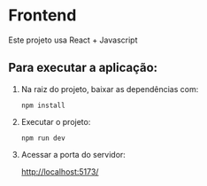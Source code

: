 # Frontend

Este projeto usa React + Javascript 

## Para executar a aplicação:

1. Na raiz do projeto, baixar as dependências com:

   `npm install`

1. Executar o projeto:

   `npm run dev`

1. Acessar a porta do servidor:

   [http://localhost:5173/](http://localhost:5173/)
